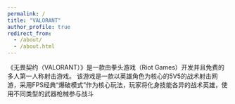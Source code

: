 ```yaml
---
permalink: /
title: "VALORANT"
author_profile: true
redirect_from: 
  - /about/
  - /about.html
---
```

《无畏契约（VALORANT）》是一款由拳头游戏（Riot Games）开发并且免费的多人第一人称射击游戏。
该游戏是一款以英雄角色为核心的5V5的战术射击网游，采用FPS经典“爆破模式”作为核心玩法，玩家将化身技能各异的战术英雄，使用不同类型的武器枪械参与战斗
